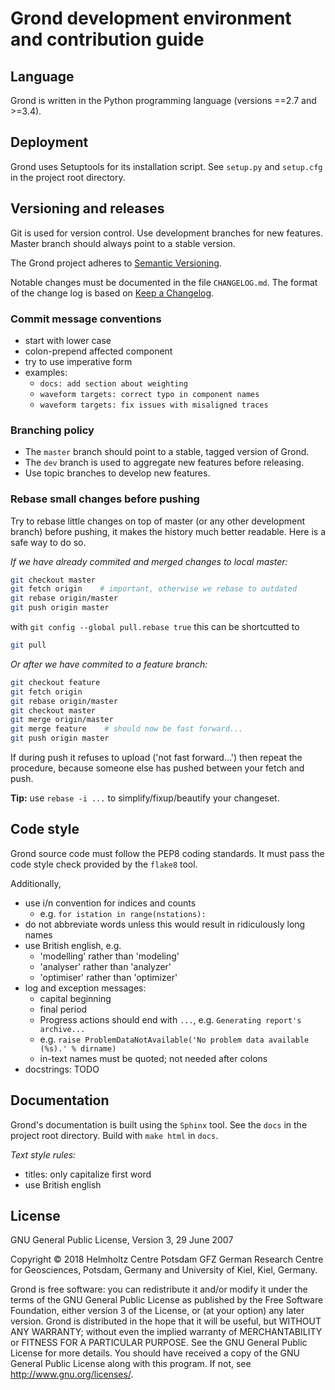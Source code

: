 # Grond development environment and contribution guide

## Language

Grond is written in the Python programming language (versions ==2.7 and >=3.4).

## Deployment

Grond uses Setuptools for its installation script. See `setup.py` and
`setup.cfg` in the project root directory.

## Versioning and releases

Git is used for version control. Use development branches for new features.
Master branch should always point to a stable version.

The Grond project  adheres to [Semantic Versioning](https://semver.org).

Notable changes must be documented in the file `CHANGELOG.md`. The format of
the change log is based on [Keep a
Changelog](https://keepachangelog.com/en/1.0.0/).

### Commit message conventions

* start with lower case
* colon-prepend affected component
* try to use imperative form
* examples:
  - `docs: add section about weighting`
  - `waveform targets: correct typo in component names`
  - `waveform targets: fix issues with misaligned traces`

### Branching policy

* The `master` branch should point to a stable, tagged version of Grond.
* The `dev` branch is used to aggregate new features before releasing.
* Use topic branches to develop new features.

### Rebase small changes before pushing

Try to rebase little changes on top of master (or any other development branch)
before pushing, it makes the history much better readable. Here is a safe way
to do so.

*If we have already commited and merged changes to local master:*

```sh
git checkout master
git fetch origin    # important, otherwise we rebase to outdated
git rebase origin/master
git push origin master
```

with `git config --global pull.rebase true` this can be shortcutted to

```sh
git pull
```

*Or after we have commited to a feature branch:*

```sh
git checkout feature
git fetch origin
git rebase origin/master
git checkout master
git merge origin/master
git merge feature    # should now be fast forward...
git push origin master
```

If during push it refuses to upload ('not fast forward...') then repeat the
procedure, because someone else has pushed between your fetch and push.

**Tip:** use `rebase -i ...` to simplify/fixup/beautify your changeset.

## Code style

Grond source code must follow the PEP8 coding standards. It must pass the
code style check provided by the `flake8` tool.

Additionally,

* use i/n convention for indices and counts
  - e.g. `for istation in range(nstations):`
* do not abbreviate words unless this would result in ridiculously long names
* use British english, e.g.
  - 'modelling' rather than 'modeling'
  - 'analyser' rather than 'analyzer'
  - 'optimiser' rather than 'optimizer'
* log and exception messages:
  - capital beginning
  - final period
  - Progress actions should end with `...`, e.g. `Generating report's archive...`
  - e.g. `raise ProblemDataNotAvailable('No problem data available (%s).' % dirname)`
  - in-text names must be quoted; not needed after colons
* docstrings: TODO

## Documentation

Grond's documentation is built using the `Sphinx` tool. See the `docs`
in the project root directory. Build with `make html` in `docs`.

*Text style rules:*

* titles: only capitalize first word
* use British english

## License

GNU General Public License, Version 3, 29 June 2007

Copyright © 2018 Helmholtz Centre Potsdam GFZ German Research Centre for
Geosciences, Potsdam, Germany and University of Kiel, Kiel, Germany.

Grond is free software: you can redistribute it and/or modify it under the
terms of the GNU General Public License as published by the Free Software
Foundation, either version 3 of the License, or (at your option) any later
version. Grond is distributed in the hope that it will be useful, but WITHOUT
ANY WARRANTY; without even the implied warranty of MERCHANTABILITY or FITNESS
FOR A PARTICULAR PURPOSE.  See the GNU General Public License for more details.
You should have received a copy of the GNU General Public License along with
this program. If not, see <http://www.gnu.org/licenses/>.

